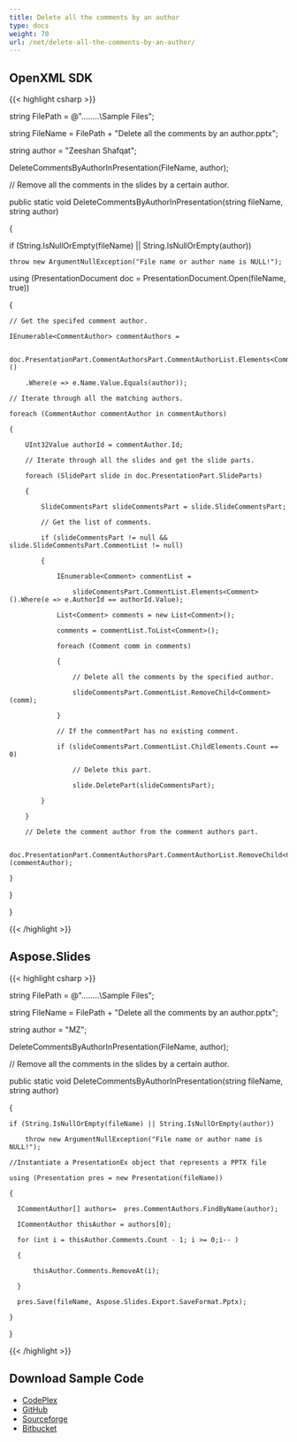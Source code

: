 ```yaml
---
title: Delete all the comments by an author
type: docs
weight: 70
url: /net/delete-all-the-comments-by-an-author/
---
```


## **OpenXML SDK**
{{< highlight csharp >}}

 string FilePath = @"..\..\..\..\Sample Files\";

string FileName = FilePath + "Delete all the comments by an author.pptx";

string author = "Zeeshan Shafqat";

DeleteCommentsByAuthorInPresentation(FileName, author);

// Remove all the comments in the slides by a certain author.

public static void DeleteCommentsByAuthorInPresentation(string fileName, string author)

{

if (String.IsNullOrEmpty(fileName) || String.IsNullOrEmpty(author))

    throw new ArgumentNullException("File name or author name is NULL!");

using (PresentationDocument doc = PresentationDocument.Open(fileName, true))

{

    // Get the specifed comment author.

    IEnumerable<CommentAuthor> commentAuthors =

        doc.PresentationPart.CommentAuthorsPart.CommentAuthorList.Elements<CommentAuthor>()

        .Where(e => e.Name.Value.Equals(author));

    // Iterate through all the matching authors.

    foreach (CommentAuthor commentAuthor in commentAuthors)

    {

        UInt32Value authorId = commentAuthor.Id;

        // Iterate through all the slides and get the slide parts.

        foreach (SlidePart slide in doc.PresentationPart.SlideParts)

        {

            SlideCommentsPart slideCommentsPart = slide.SlideCommentsPart;

            // Get the list of comments.

            if (slideCommentsPart != null && slide.SlideCommentsPart.CommentList != null)

            {

                IEnumerable<Comment> commentList =

                    slideCommentsPart.CommentList.Elements<Comment>().Where(e => e.AuthorId == authorId.Value);

                List<Comment> comments = new List<Comment>();

                comments = commentList.ToList<Comment>();

                foreach (Comment comm in comments)

                {

                    // Delete all the comments by the specified author.

                    slideCommentsPart.CommentList.RemoveChild<Comment>(comm);

                }

                // If the commentPart has no existing comment.

                if (slideCommentsPart.CommentList.ChildElements.Count == 0)

                    // Delete this part.

                    slide.DeletePart(slideCommentsPart);

            }

        }

        // Delete the comment author from the comment authors part.

        doc.PresentationPart.CommentAuthorsPart.CommentAuthorList.RemoveChild<CommentAuthor>(commentAuthor);

    }

}

}

{{< /highlight >}}
## **Aspose.Slides**
{{< highlight csharp >}}

 string FilePath = @"..\..\..\..\Sample Files\";

string FileName = FilePath + "Delete all the comments by an author.pptx";

string author = "MZ";

DeleteCommentsByAuthorInPresentation(FileName, author);

// Remove all the comments in the slides by a certain author.

public static void DeleteCommentsByAuthorInPresentation(string fileName, string author)

{

    if (String.IsNullOrEmpty(fileName) || String.IsNullOrEmpty(author))

        throw new ArgumentNullException("File name or author name is NULL!");

    //Instantiate a PresentationEx object that represents a PPTX file

    using (Presentation pres = new Presentation(fileName))

    {

      ICommentAuthor[] authors=  pres.CommentAuthors.FindByName(author);

      ICommentAuthor thisAuthor = authors[0];

      for (int i = thisAuthor.Comments.Count - 1; i >= 0;i-- )

      {

          thisAuthor.Comments.RemoveAt(i);

      }

      pres.Save(fileName, Aspose.Slides.Export.SaveFormat.Pptx);  

    }

}    

{{< /highlight >}}
## **Download Sample Code**
- [CodePlex](https://asposeopenxml.codeplex.com/releases/view/615920)
- [GitHub](https://github.com/aspose-slides/Aspose.Slides-for-.NET/releases/tag/AsposeSlidesVsOpenXML1.1)
- [Sourceforge](https://sourceforge.net/projects/asposeopenxml/files/Aspose.Slides%20Vs%20OpenXML/Delete%20all%20the%20comments%20by%20an%20author%20\(Aspose.Slides\).zip/download)
- [Bitbucket](https://bitbucket.org/asposemarketplace/aspose-for-openxml/downloads/Delete%20all%20the%20comments%20by%20an%20author%20\(Aspose.Slides\).zip)
